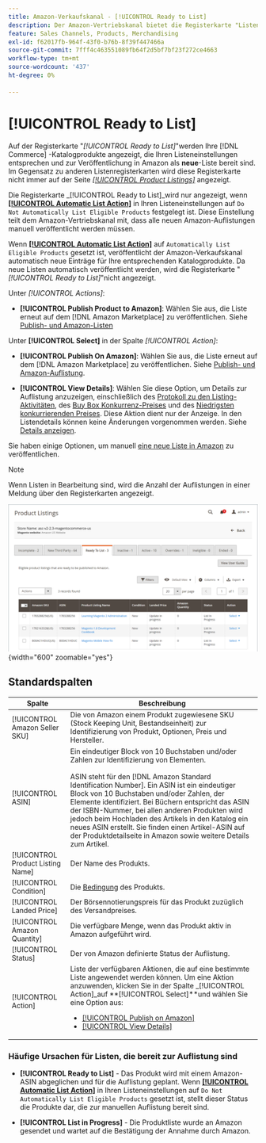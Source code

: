 ```yaml
---
title: Amazon-Verkaufskanal - [!UICONTROL Ready to List]
description: Der Amazon-Vertriebskanal bietet die Registerkarte "Listenbereit", mit der Sie Commerce-Produkte überprüfen können, die die Voraussetzungen erfüllen, aber nicht automatisch aufgelistet werden.
feature: Sales Channels, Products, Merchandising
exl-id: f62017fb-964f-43f0-b76b-8f39f447466a
source-git-commit: 7fff4c463551089fb64f2d5bf7bf23f272ce4663
workflow-type: tm+mt
source-wordcount: '437'
ht-degree: 0%

---
```


# [!UICONTROL Ready to List]

Auf der Registerkarte &quot;_[!UICONTROL Ready to List]_&quot;werden Ihre [!DNL Commerce] -Katalogprodukte angezeigt, die Ihren Listeneinstellungen entsprechen und zur Veröffentlichung in Amazon als **neue**-Liste bereit sind. Im Gegensatz zu anderen Listenregisterkarten wird diese Registerkarte nicht immer auf der Seite [_[!UICONTROL Product Listings]_](./managing-product-listings.md) angezeigt.

Die Registerkarte _[!UICONTROL Ready to List]_wird nur angezeigt, wenn [**[!UICONTROL Automatic List Action]**](./product-listing-actions.md) in Ihren Listeneinstellungen auf `Do Not Automatically List Eligible Products` festgelegt ist. Diese Einstellung teilt dem Amazon-Vertriebskanal mit, dass alle neuen Amazon-Auflistungen manuell veröffentlicht werden müssen.

Wenn [**[!UICONTROL Automatic List Action]**](./product-listing-actions.md) auf `Automatically List Eligible Products` gesetzt ist, veröffentlicht der Amazon-Verkaufskanal automatisch neue Einträge für Ihre entsprechenden Katalogprodukte. Da neue Listen automatisch veröffentlicht werden, wird die Registerkarte &quot;_[!UICONTROL Ready to List]_&quot;nicht angezeigt.

Unter _[!UICONTROL Actions]_:

- **[!UICONTROL Publish Product to Amazon]**: Wählen Sie aus, die Liste erneut auf dem [!DNL Amazon Marketplace] zu veröffentlichen. Siehe [Publish- und Amazon-Listen](./publish-listings-manually.md)

Unter **[!UICONTROL Select]** in der Spalte _[!UICONTROL Action]_:

- **[!UICONTROL Publish On Amazon]**: Wählen Sie aus, die Liste erneut auf dem [!DNL Amazon Marketplace] zu veröffentlichen. Siehe [Publish- und Amazon-Auflistung](./publish-listings-manually.md).

- **[!UICONTROL View Details]**: Wählen Sie diese Option, um Details zur Auflistung anzuzeigen, einschließlich des [Protokoll zu den Listing-Aktivitäten](./product-listing-details.md#listing-activity-log), des [Buy Box Konkurrenz-Preises](./product-listing-details.md#buy-box-competitor-pricing) und des [Niedrigsten konkurrierenden Preises](./product-listing-details.md#lowest-competitor-pricing). Diese Aktion dient nur der Anzeige. In den Listendetails können keine Änderungen vorgenommen werden. Siehe [Details anzeigen](./product-listing-details.md).

Sie haben einige Optionen, um manuell [eine neue Liste in Amazon](./publish-listings-manually.md) zu veröffentlichen.

>[!NOTE]
>Wenn Listen in Bearbeitung sind, wird die Anzahl der Auflistungen in einer Meldung über den Registerkarten angezeigt.

![ Bereit zur Liste](assets/amazon-ready-to-list.png){width="600" zoomable="yes"}

## Standardspalten

| Spalte | Beschreibung |
|-----------------------------------|------------------------------------------------------------------------------------------------------------------------------------------------------------------------------------------------------------------------------------------------------------------------------------------------------------------------------------------------------------------------------------------------------------------------------------------------------------------------------------------|
| [!UICONTROL Amazon Seller SKU] | Die von Amazon einem Produkt zugewiesene SKU (Stock Keeping Unit, Bestandseinheit) zur Identifizierung von Produkt, Optionen, Preis und Hersteller. |
| [!UICONTROL ASIN] | Ein eindeutiger Block von 10 Buchstaben und/oder Zahlen zur Identifizierung von Elementen.<br><br>ASIN steht für den [!DNL Amazon Standard Identification Number]. Ein ASIN ist ein eindeutiger Block von 10 Buchstaben und/oder Zahlen, der Elemente identifiziert. Bei Büchern entspricht das ASIN der ISBN-Nummer, bei allen anderen Produkten wird jedoch beim Hochladen des Artikels in den Katalog ein neues ASIN erstellt. Sie finden einen Artikel-ASIN auf der Produktdetailseite in Amazon sowie weitere Details zum Artikel. |
| [!UICONTROL Product Listing Name] | Der Name des Produkts. |
| [!UICONTROL Condition] | Die [Bedingung](./product-listing-condition.md) des Produkts. |
| [!UICONTROL Landed Price] | Der Börsennotierungspreis für das Produkt zuzüglich des Versandpreises. |
| [!UICONTROL Amazon Quantity] | Die verfügbare Menge, wenn das Produkt aktiv in Amazon aufgeführt wird. |
| [!UICONTROL Status] | Der von Amazon definierte Status der Auflistung. |
| [!UICONTROL Action] | Liste der verfügbaren Aktionen, die auf eine bestimmte Liste angewendet werden können. Um eine Aktion anzuwenden, klicken Sie in der Spalte _[!UICONTROL Action]_auf **[!UICONTROL Select]**und wählen Sie eine Option aus:<ul><li>[[!UICONTROL Publish on Amazon]](./publish-listings-manually.md)</li><li>[[!UICONTROL View Details]](./product-listing-details.md)</li></ul> |

### Häufige Ursachen für Listen, die bereit zur Auflistung sind

- **[!UICONTROL Ready to List]** - Das Produkt wird mit einem Amazon-ASIN abgeglichen und für die Auflistung geplant. Wenn [**[!UICONTROL Automatic List Action]**](./product-listing-actions.md) in Ihren Listeneinstellungen auf `Do Not Automatically List Eligible Products` gesetzt ist, stellt dieser Status die Produkte dar, die zur manuellen Auflistung bereit sind.

- **[!UICONTROL List in Progress]** - Die Produktliste wurde an Amazon gesendet und wartet auf die Bestätigung der Annahme durch Amazon.
